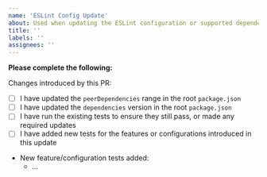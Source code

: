 ```yaml
---
name: 'ESLint Config Update'
about: Used when updating the ESLint configuration or supported dependencies
title: ''
labels: ''
assignees: ''
---
```


**Please complete the following:**

Changes introduced by this PR:

- [ ] I have updated the `peerDependencies` range in the root `package.json`
- [ ] I have updated the `dependencies` version in the root `package.json`
- [ ] I have run the existing tests to ensure they still pass, or made any required updates
- [ ] I have added new tests for the features or configurations introduced in this update
- New feature/configuration tests added:
  - ...
